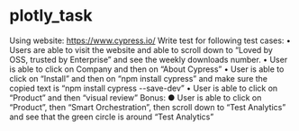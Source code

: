 # plotly_task
Using website: https://www.cypress.io/ Write test for following test cases:
• Users are able to visit the website and able to scroll down to “Loved by OSS, trusted by Enterprise” and see the weekly downloads number.
• User is able to click on Company and then on “About Cypress”
• User is able to click on “Install” and then on “npm install cypress” and make sure the copied text is “npm install cypress --save-dev”
• User is able to click on “Product” and then “visual review” Bonus:
● User is able to click on “Product”, then “Smart Orchestration”, then scroll down to “Test Analytics” and see that the green circle is around “Test Analytics”